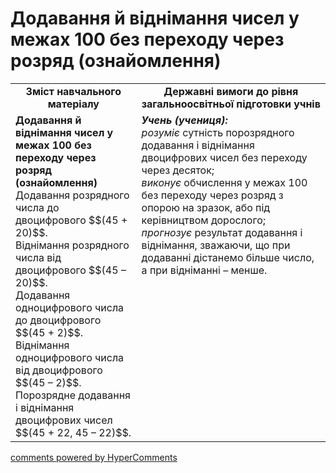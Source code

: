 <div id="hypercomments_widget" class="js-hypercomments-widget invisible"></div>

# Додавання й віднімання чисел у межах 100 без переходу через розряд (ознайомлення)
<table>
  <tr>
    <td width="40%" align="center"><b>Зміст навчального матеріалу<b></td>
    <td width="60%" align="center"><b>Державні вимоги до рівня загальноосвітньої підготовки учнів</b></td>
  </tr>
  <tr>
    <td width="40%" style="vertical-align:top !important;"><b>Додавання й віднімання чисел у межах 100 без переходу через розряд (ознайомлення)</b><br>
Додавання розрядного числа до двоцифрового $$(45 + 20)$$.<br>
Віднімання розрядного числа від двоцифрового $$(45 – 20)$$.<br>
Додавання одноцифрового числа до двоцифрового $$(45 + 2)$$.<br>
Віднімання одноцифрового числа від двоцифрового $$(45 – 2)$$.<br>
Порозрядне додавання і віднімання двоцифрових чисел $$(45 + 22, 45 – 22)$$.<br></td>
    <td width="60%" style="vertical-align:top !important;"><i><b>Учень (учениця):</b></i><br>
<i>розуміє</i> сутність порозрядного додавання і віднімання двоцифрових чисел без переходу через десяток;<br>
<i>виконує</i> обчислення у межах 100 без переходу через розряд з опорою на зразок, або під керівництвом дорослого;<br>
<i>прогнозує</i> результат додавання і віднімання, зважаючи, що при додаванні дістанемо більше число, а при відніманні – менше.<br></td>
  </tr>
</table>

<div class="js-hypercomments-container">
    <a href="http://hypercomments.com" class="hc-link" title="comments widget">comments powered by HyperComments</a>
</div>